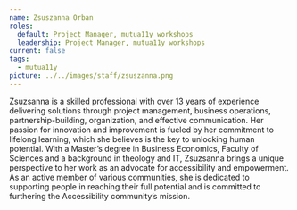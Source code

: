 ```yaml
---
name: Zsuszanna Orban
roles:
  default: Project Manager, mutua11y workshops
  leadership: Project Manager, mutua11y workshops
current: false
tags:
  - mutua11y
picture: ../../images/staff/zsuszanna.png
---
```


Zsuzsanna is a skilled professional with over 13 years of experience delivering solutions through project management, business operations, partnership-building, organization, and effective communication. Her passion for innovation and improvement is fueled by her commitment to lifelong learning, which she believes is the key to unlocking human potential. With a Master’s degree in Business Economics, Faculty of Sciences and a background in theology and IT, Zsuzsanna brings a unique perspective to her work as an advocate for accessibility and empowerment. As an active member of various communities, she is dedicated to supporting people in reaching their full potential and is committed to furthering the Accessibility community’s mission.
